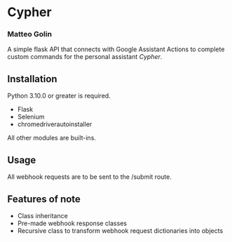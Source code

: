 # Cypher
### Matteo Golin

A simple flask API that connects with Google Assistant Actions to complete custom commands for the personal assistant
_Cypher_.

## Installation
Python 3.10.0 or greater is required.
- Flask
- Selenium
- chromedriverautoinstaller

All other modules are built-ins.

## Usage
All webhook requests are to be sent to the /submit route.

## Features of note
- Class inheritance
- Pre-made webhook response classes
- Recursive class to transform webhook request dictionaries into objects
